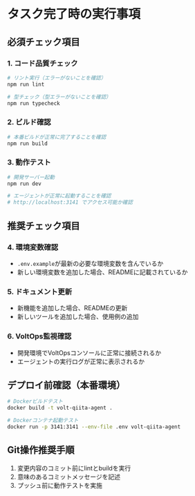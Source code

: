 # タスク完了時の実行事項

## 必須チェック項目

### 1. コード品質チェック
```bash
# リント実行（エラーがないことを確認）
npm run lint

# 型チェック（型エラーがないことを確認）
npm run typecheck
```

### 2. ビルド確認
```bash
# 本番ビルドが正常に完了することを確認
npm run build
```

### 3. 動作テスト
```bash
# 開発サーバー起動
npm run dev

# エージェントが正常に起動することを確認
# http://localhost:3141 でアクセス可能か確認
```

## 推奨チェック項目

### 4. 環境変数確認
- `.env.example`が最新の必要な環境変数を含んでいるか
- 新しい環境変数を追加した場合、READMEに記載されているか

### 5. ドキュメント更新
- 新機能を追加した場合、READMEの更新
- 新しいツールを追加した場合、使用例の追加

### 6. VoltOps監視確認
- 開発環境でVoltOpsコンソールに正常に接続されるか
- エージェントの実行ログが正常に表示されるか

## デプロイ前確認（本番環境）
```bash
# Dockerビルドテスト
docker build -t volt-qiita-agent .

# Dockerコンテナ起動テスト
docker run -p 3141:3141 --env-file .env volt-qiita-agent
```

## Git操作推奨手順
1. 変更内容のコミット前にlintとbuildを実行
2. 意味のあるコミットメッセージを記述
3. プッシュ前に動作テストを実施